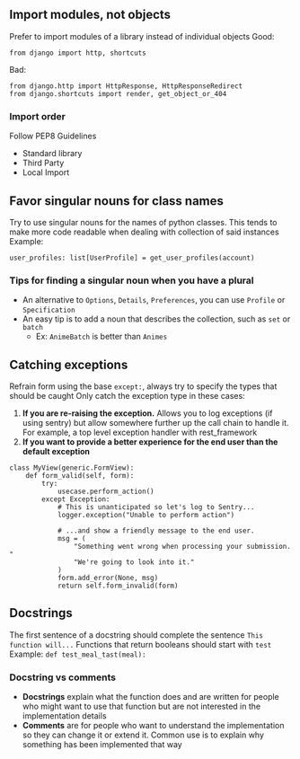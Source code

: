 ## Import modules,  not objects
Prefer to import modules of a library instead of individual objects
Good:
```
from django import http, shortcuts
```
Bad:
```
from django.http import HttpResponse, HttpResponseRedirect
from django.shortcuts import render, get_object_or_404
```

### Import order
Follow PEP8 Guidelines
- Standard library
- Third Party
- Local Import

## Favor singular nouns for class names
Try to use singular nouns for the names of python classes. This tends to make more code readable when dealing with collection of said instances
Example:
```
user_profiles: list[UserProfile] = get_user_profiles(account)
```

### Tips for finding a singular noun when you have a plural
- An alternative to `Options`, `Details`, `Preferences`, you can use `Profile` or `Specification`
- An easy tip is to add a noun that describes the collection, such as `set` or `batch`
	- Ex: `AnimeBatch` is better than `Animes`

## Catching exceptions
Refrain form using the base `except:`, always try to specify the types that should be caught
Only catch the exception type in these cases:
1. **If you are re-raising the exception.** Allows you to log exceptions (if using sentry) but allow somewhere further up the call chain to handle it. For example, a top level exception handler with rest_framework
2. **If you want to provide a better experience for the end user than the default exception**
```
class MyView(generic.FormView):
    def form_valid(self, form):
        try:
            usecase.perform_action()
        except Exception:
            # This is unanticipated so let's log to Sentry...
            logger.exception("Unable to perform action")

            # ...and show a friendly message to the end user.
            msg = (
                "Something went wrong when processing your submission. "
                "We're going to look into it."
            )
            form.add_error(None, msg)
            return self.form_invalid(form)
```

## Docstrings
The first sentence of a docstring should complete the sentence `This function will...` 
Functions that return booleans should start with `test`
Example: `def test_meal_tast(meal):`

### Docstring vs comments
- **Docstrings** explain what the function does and are written for people who might want to use that function but are not interested in the implementation details
- **Comments** are for people who want to understand the implementation so they can change it or extend it. Common use is to explain why something has been implemented that way
